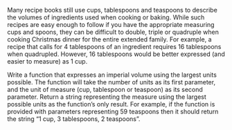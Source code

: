 Many recipe books still use cups, tablespoons and teaspoons to describe the volumes of ingredients used when cooking or baking. While such recipes are easy enough to follow if you have the appropriate measuring cups and spoons, they can be difficult to double, triple or quadruple when cooking Christmas dinner for the entire extended family. For example, a recipe that calls for 4 tablespoons of an ingredient requires 16 tablespoons when quadrupled. However, 16 tablespoons would be better expressed (and easier to measure) as 1 cup.

Write a function that expresses an imperial volume using the largest units possible. The function will take the number of units as its first parameter, and the unit of measure (cup, tablespoon or teaspoon) as its second parameter. Return a string representing the measure using the largest possible units as the function’s only result. For example, if the function is provided with parameters representing 59 teaspoons then it should return the string “1 cup, 3 tablespoons, 2 teaspoons”.